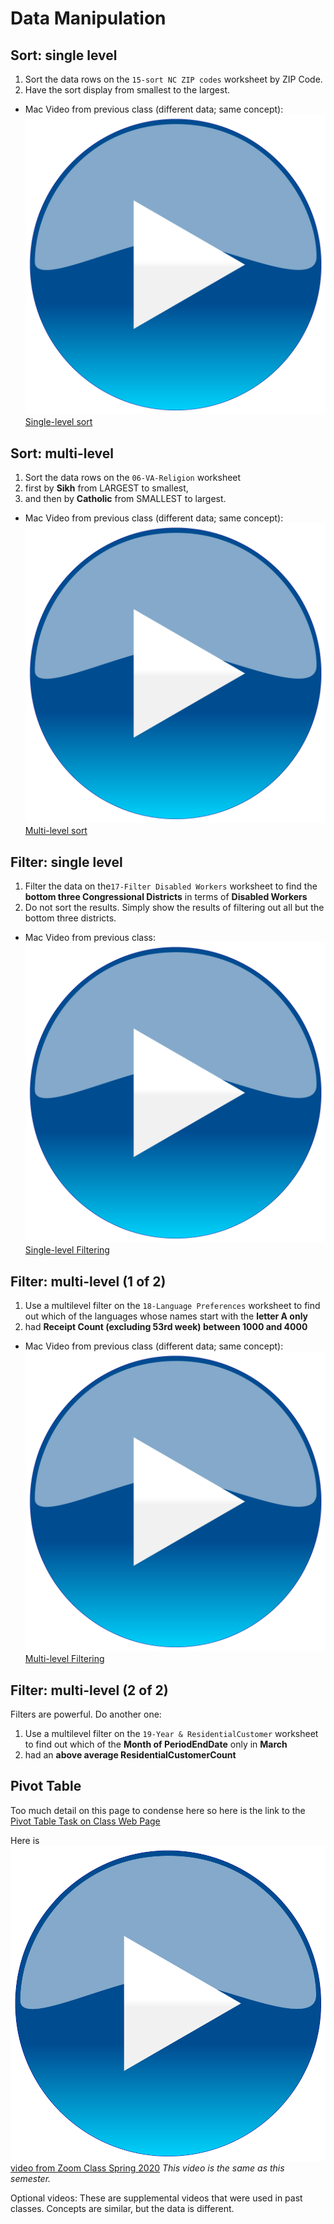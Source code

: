 # Data Manipulation

## Sort: single level

1. Sort the data rows on the ```15-sort NC ZIP codes``` worksheet by ZIP Code.
2. Have the sort display from smallest to the largest.

* Mac Video from previous class (different data; same concept): ![video icon](images/video.png ':size=30')
[Single-level sort](https://ils.unc.edu/courses/2019_spring/inls161_001/videos/spreadsheet-drafts/4.22-single-level-sort.mp4)


## Sort: multi-level

1. Sort the data rows on the ```06-VA-Religion``` worksheet
2. first by **Sikh** from LARGEST to smallest,
3. and then by **Catholic** from SMALLEST to largest.

* Mac Video from previous class (different data; same concept): ![video icon](images/video.png ':size=30')
[Multi-level sort](https://ils.unc.edu/courses/2019_spring/inls161_001/videos/spreadsheet-drafts/4.23-multi-level-sort.mp4)

## Filter: single level

1. Filter the data on the```17-Filter Disabled Workers``` worksheet to find the **bottom three Congressional Districts** in terms of **Disabled Workers**
2. Do not sort the results. Simply show the results of filtering out all but the bottom three districts.

* Mac Video from previous class: ![video icon](images/video.png ':size=30')
[Single-level Filtering](https://ils.unc.edu/courses/2019_spring/inls161_001/videos/spreadsheet-drafts/4.24-single-level-filter.mp4)

## Filter: multi-level (1 of 2)

1. Use a multilevel filter on the ```18-Language Preferences``` worksheet to find out which of the languages whose names start with the **letter A only**
2. had **Receipt Count (excluding 53rd week) between 1000 and 4000**

* Mac Video from previous class (different data; same concept):![video icon](images/video.png ':size=30')
[Multi-level Filtering](https://ils.unc.edu/courses/2019_spring/inls161_001/videos/spreadsheet-drafts/4.25-26-muti-level-filter.mp4)

## Filter: multi-level (2 of 2)

Filters are powerful. Do another one:

1. Use a multilevel filter on the ```19-Year & ResidentialCustomer``` worksheet to find out which of the **Month of PeriodEndDate** only in **March**
2. had an **above average ResidentialCustomerCount**

## Pivot Table

Too much detail on this page to condense here so here is the link to the [Pivot Table Task on Class Web Page](https://ils.unc.edu/courses/2020_spring/inls161_001/13b.03.pivot-tables.html)

Here is ![video icon](images/video.png ':size=30')[video from Zoom Class Spring 2020](https://opal.ils.unc.edu/~lblakej/task04-videos/pivot-table-video.mp4) *This video is the same as this semester.*

Optional videos: These are supplemental videos that were used in past classes. Concepts are similar, but the data is different.
